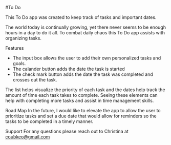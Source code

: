 #To Do

 This To Do app was created to keep track of tasks and important dates.

 The world today is continually growing, yet there never seems to be enough hours in a day to do it all. To combat daily chaos this To Do app assists with organizing tasks. 

Features

   - The input box allows the user to add their own personalized tasks and goals.
   - The calander button adds the date the task is started 
   - The check mark button adds the date the task was completed and crosses out the task.

 The list helps visualize the priority of each task and the dates help track the amount of time each task takes to complete. Seeing these elements can help with completing more tasks and assist in time management skills.

Road Map
 In the future, I would like to elevate the app to allow the user to prioritize tasks and set a due date that would allow for reminders so the tasks to be completed in a timely manner. 

Support
 For any questions please reach out to Christina at coubkeo@gmail.com

